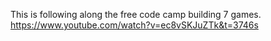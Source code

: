 This is following along the free code camp building 7 games.
https://www.youtube.com/watch?v=ec8vSKJuZTk&t=3746s